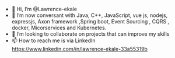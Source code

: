 - 👋 Hi, I’m @Lawrence-ekale
- 🌱 I’m now conversant with Java, C++, JavaScript, vue js, nodejs, expressjs, Axon framework ,Spring boot, Event Sourcing , CQRS , docker, Micorservices and Kubernetes.
- 💞️ I’m looking to collaborate on projects that can improve my skills
- 📫 How to reach me is via LinkedIn https://www.linkedin.com/in/lawrence-ekale-33a55319b

<!---
Lawrence-ekale/Lawrence-ekale is a ✨ special ✨ repository because its `README.md` (this file) appears on your GitHub profile.
You can click the Preview link to take a look at your changes.
--->
